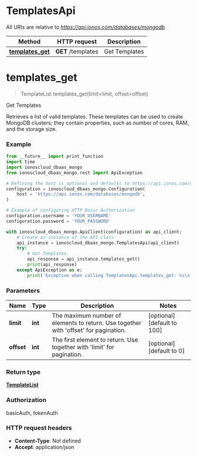 # TemplatesApi

All URIs are relative to *https://api.ionos.com/databases/mongodb*

| Method | HTTP request | Description |
| ------------- | ------------- | ------------- |
| [**templates_get**](TemplatesApi.md#templates_get) | **GET** /templates | Get Templates |


# **templates_get**
> TemplateList templates_get(limit=limit, offset=offset)

Get Templates

Retrieves a list of valid templates. These templates can be used to create MongoDB clusters; they contain properties, such as number of cores, RAM, and the storage size. 

### Example

```python
from __future__ import print_function
import time
import ionoscloud_dbaas_mongo
from ionoscloud_dbaas_mongo.rest import ApiException

# Defining the host is optional and defaults to https://api.ionos.com/databases/mongodb
configuration = ionoscloud_dbaas_mongo.Configuration(
    host = 'https://api.ionos.com/databases/mongodb',
)

# Example of configuring HTTP Basic Authorization
configuration.username = 'YOUR_USERNAME'
configuration.password = 'YOUR_PASSWORD'

with ionoscloud_dbaas_mongo.ApiClient(configuration) as api_client:
    # Create an instance of the API class
    api_instance = ionoscloud_dbaas_mongo.TemplatesApi(api_client)
    try:
        # Get Templates
        api_response = api_instance.templates_get()
        print(api_response)
    except ApiException as e:
        print('Exception when calling TemplatesApi.templates_get: %s\n' % e)
```

### Parameters

| Name | Type | Description  | Notes |
| ------------- | ------------- | ------------- | ------------- |
| **limit** | **int**| The maximum number of elements to return. Use together with &#39;offset&#39; for pagination. | [optional] [default to 100] |
| **offset** | **int**| The first element to return. Use together with &#39;limit&#39; for pagination. | [optional] [default to 0] |

### Return type

[**TemplateList**](../models/TemplateList.md)

### Authorization

basicAuth, tokenAuth

### HTTP request headers

 - **Content-Type**: Not defined
 - **Accept**: application/json

